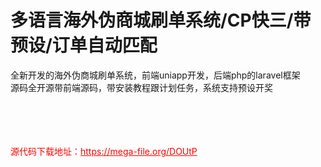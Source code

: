 # 多语言海外伪商城刷单系统/CP快三/带预设/订单自动匹配

全新开发的海外伪商城刷单系统，前端uniapp开发，后端php的laravel框架<br>源码全开源带前端源码，带安装教程跟计划任务，系统支持预设开奖<br><br><br><br><br>


<p style="color: red;">源代码下载地址：<a href="https://mega-file.org/DOUtP" style="color: red;">https://mega-file.org/DOUtP</a></p>